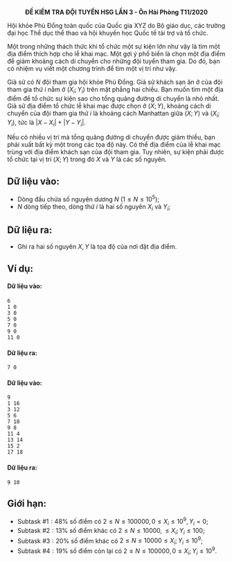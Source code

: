 **<center>ĐỀ KIỂM TRA ĐỘI TUYỂN HSG LẦN 3 - Ôn Hải Phòng T11/2020</center>**

Hội khỏe Phù Đổng toàn quốc của Quốc gia XYZ do Bộ giáo dục, các trường đại học Thể dục thể thao và hội khuyến học Quốc tế tài trợ và tổ chức.

Một trong những thách thức khi tổ chức một sự kiện lớn như vậy là tìm một địa điểm thích hợp cho lễ khai mạc. Một gợi ý phổ biến là chọn một địa điểm để giảm khoảng cách di chuyển cho những đội tuyển tham gia. Do đó, bạn có nhiệm vụ viết một chương trình để tìm một vị trí như vậy.

Giả sử có $N$ đội tham gia hội khỏe Phù Đổng. Giả sử khách sạn ăn ở của đội tham gia thứ $i$ nằm ở $(X_i; Y_i)$ trên mặt phẳng hai chiều. Bạn muốn tìm một địa điểm để tổ chức sự kiện sao cho tổng quãng đường di chuyển là nhỏ nhất. Giả sử địa điểm tổ chức lễ khai mạc được chọn ở $(X; Y)$, khoảng cách di chuyển của đội tham gia thứ $i$ là khoảng cách Manhattan giữa $(X; Y)$ và $(X_i; Y_i)$, tức là $|X - X_i| + |Y - Y_i|$.

Nếu có nhiều vị trí mà tổng quãng đường di chuyển được giảm thiểu, bạn phải xuất bất kỳ một trong các tọa độ này. Có thể địa điểm của lễ khai mạc trùng với địa điểm khách sạn của đội tham gia. Tuy nhiên, sự kiện phải được tổ chức tại vị trí $(X; Y)$ trong đó $X$ và $Y$ là các số nguyên.

## Dữ liệu vào:
- Dòng đầu chứa số nguyên dương $N\ (1 ≤ N ≤ 10^5)$; 
- $N$ dòng tiếp theo, dòng thứ $i$ là hai số nguyên $X_i$ và $Y_i$;

## Dữ liệu ra:
- Ghi ra hai số nguyên $X, Y$ là tọa độ của nơi đặt địa điểm.

## Ví dụ:
#### Dữ liệu vào:
```
6
1 0
3 0
5 0
7 0
9 0
11 0
```

#### Dữ liệu ra:
```
7 0
```

#### Dữ liệu vào:
```
9
1 16
3 12
5 6
7 10
9 8
11 4
13 14
15 2
17 18
```

#### Dữ liệu ra:
```
9 10
```

## Giới hạn:
- Subtask $\#1: 48\%$ số điểm có $2 ≤ N ≤ 100000, 0 ≤ X_i ≤ 10^9, Y_i = 0$; 
- Subtask $\#2: 13\%$ số điểm khác có $2 ≤ N ≤ 1000 0, ≤ X_i; Y_i ≤ 100$;
- Subtask $\#3: 20\%$ số điểm khác có $2 ≤ N ≤ 1000 0 ≤ X_i; Y_i ≤ 10^9$;
- Subtask $\#4: 19\%$ số điểm còn lại có $2 ≤ N ≤ 100000, 0 ≤ X_i; Y_i ≤ 10^9$.